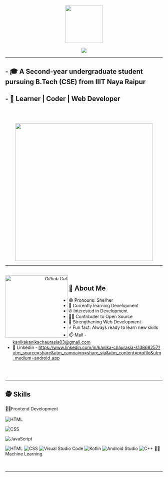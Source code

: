  <h3 align="center"><img src="https://media.giphy.com/media/CV8n4vC6r9b5J3JZd9/giphy.gif" width="120px"> </h3>
 <p align="center">
    <img src="https://readme-typing-svg.herokuapp.com?font=&color=%239BC3A7&size=31&center=true&lines=Hey!+I+am+Kanika+Chaurasia"/>
</p>
</h3>

<hr>

  
## - 🎓 A Second-year undergraduate student pursuing B.Tech (CSE) from IIIT Naya Raipur
## - 📌 Learner | Coder | Web Developer
<br> <br>

<p align="center">
  <em>
    <img src="https://media.giphy.com/media/L1R1tvI9svkIWwpVYr/giphy.gif" width="440px"> <br>
  </em>
</p>
  
<hr>
<p align="right">

  <em>
    <br>
     
   <img align="left" width=200px alt="Github Cat" src="https://myoctocat.com/assets/images/base-octocat.svg" />
    
  </em>
</p>
 

## 🔎 About Me

   - 😄 Pronouns: She/her
   - 🌱 Currently learning Development
   - 🌐 Interested in Development
   - 🧑‍💻 Contributer to Open Source
   - 💪 Strengthening Web Development
   - ⚡ Fun fact: Always ready to learn new skills 
   - 📫 Mail - kanikakanikachaurasia03@gmail.com 
   - 🔗 Linkedin - https://www.linkedin.com/in/kanika-chaurasia-s13868257?utm_source=share&utm_campaign=share_via&utm_content=profile&utm_medium=android_app

<br> <br>

<hr>

## 🕵️‍ Skills
🧑‍💻Frontend Development <br> <br>
![HTML](https://img.shields.io/badge/HTML-239120?style=flat&logo=html5&logoColor=white)
<!-- ![CSS](https://img.shields.io/badge/-CSS-333333?style=flat&logo=CSS3&logoColor=1572B6) -->
![CSS](https://img.shields.io/badge/CSS-239120?&style=flat&logo=css3&logoColor=white)
<!-- ![Visual Studio Code](https://img.shields.io/badge/-Visual%20Studio%20Code-333333?style=flat&logo=visual-studio-code&logoColor=007ACC) -->
![JavaScript](https://img.shields.io/badge/JavaScript-F7DF1E?style=flat&logo=javascript&logoColor=black)

![HTML](https://img.shields.io/badge/HTML-239120?style=flat&logo=html5&logoColor=white)
![CSS](https://img.shields.io/badge/-CSS-333333?style=flat&logo=CSS3&logoColor=1572B6)
![Visual Studio Code](https://img.shields.io/badge/-Visual%20Studio%20Code-333333?style=flat&logo=visual-studio-code&logoColor=007ACC)
![Kotlin](https://img.shields.io/badge/kotlin-333333?style=flat&logo=KOTLIN&logoColor=7B68EE)
![Android Studio](https://img.shields.io/badge/Android%20Studio-333333?style=flat&logo=Android-Studio&logoColor=38CC77)
![C++](https://img.shields.io/badge/-C++-333333?style=flat&logo=C%2B%2B&logoColor=00599C)
🧑‍💻Machine Learning <br> <br>
<br>

<hr>

